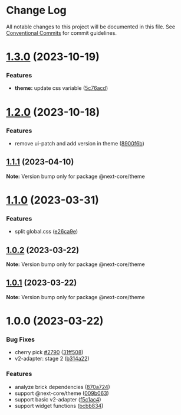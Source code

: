 # Change Log

All notable changes to this project will be documented in this file.
See [Conventional Commits](https://conventionalcommits.org) for commit guidelines.

# [1.3.0](https://github.com/easyops-cn/next-core/compare/@next-core/theme@1.2.0...@next-core/theme@1.3.0) (2023-10-19)


### Features

* **theme:** update css variable ([5c76acd](https://github.com/easyops-cn/next-core/commit/5c76acde851ea9489b733bc79dc002f5068df85b))





# [1.2.0](https://github.com/easyops-cn/next-core/compare/@next-core/theme@1.1.1...@next-core/theme@1.2.0) (2023-10-18)


### Features

* remove ui-patch and add version in theme ([8900f6b](https://github.com/easyops-cn/next-core/commit/8900f6bd9b7432de19c22d595720fbeefb2dcd63))





## [1.1.1](https://github.com/easyops-cn/next-core/compare/@next-core/theme@1.1.0...@next-core/theme@1.1.1) (2023-04-10)

**Note:** Version bump only for package @next-core/theme





# [1.1.0](https://github.com/easyops-cn/next-core/compare/@next-core/theme@1.0.2...@next-core/theme@1.1.0) (2023-03-31)

### Features

- split global.css ([e26ca9e](https://github.com/easyops-cn/next-core/commit/e26ca9e29656b017301c3f3bcdc98caa824d934a))

## [1.0.2](https://github.com/easyops-cn/next-core/compare/@next-core/theme@1.0.1...@next-core/theme@1.0.2) (2023-03-22)

**Note:** Version bump only for package @next-core/theme

## [1.0.1](https://github.com/easyops-cn/next-core/compare/@next-core/theme@1.0.0...@next-core/theme@1.0.1) (2023-03-22)

**Note:** Version bump only for package @next-core/theme

# 1.0.0 (2023-03-22)

### Bug Fixes

- cherry pick [#2790](https://github.com/easyops-cn/next-core/issues/2790) ([31ff508](https://github.com/easyops-cn/next-core/commit/31ff5088ec0bab39fe95fb86fc73490b18108aa4))
- v2-adapter: stage 2 ([b314a22](https://github.com/easyops-cn/next-core/commit/b314a2296d18d0fa2e4cdf2338b2de9c78183139))

### Features

- analyze brick dependencies ([870a724](https://github.com/easyops-cn/next-core/commit/870a72486bd023f317daac67d3b7fdb1ff20c0fe))
- support @next-core/theme ([009b063](https://github.com/easyops-cn/next-core/commit/009b0630113dbc7d5acad81033870eda4b7e81c4))
- support basic v2-adapter ([f5c1ac4](https://github.com/easyops-cn/next-core/commit/f5c1ac407087f8d96bf9909bdb41b5bc78517523))
- support widget functions ([bcbb834](https://github.com/easyops-cn/next-core/commit/bcbb834a305512e61fb20fbc6ab3992180251e23))
